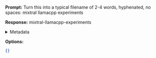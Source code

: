 **Prompt:**
Turn this into a typical filename of  2-4 words, hyphenated, no spaces: mixtral llamacpp experiments

**Response:**
mixtral-llamacpp-experiments

<details><summary>Metadata</summary>

- Duration: 1180 ms
- Datetime: 2024-01-11T21:33:49.868387
- Model: gpt-3.5-turbo-0613

</details>

**Options:**
```json
{}
```

